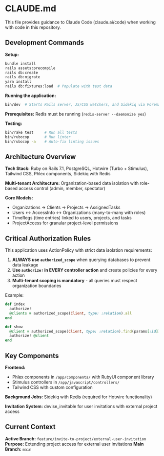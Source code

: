 # CLAUDE.md

This file provides guidance to Claude Code (claude.ai/code) when working with code in this repository.

## Development Commands

**Setup:**
```bash
bundle install
rails assets:precompile
rails db:create
rails db:migrate
yarn install
rails db:fixtures:load  # Populate with test data
```

**Running the application:**
```bash
bin/dev  # Starts Rails server, JS/CSS watchers, and Sidekiq via Foreman
```

**Prerequisites:** Redis must be running (`redis-server --daemonize yes`)

**Testing:**
```bash
bin/rake test     # Run all tests
bin/rubocop       # Run linter
bin/rubocop -a    # Auto-fix linting issues
```

## Architecture Overview

**Tech Stack:** Ruby on Rails 7.1, PostgreSQL, Hotwire (Turbo + Stimulus), Tailwind CSS, Phlex components, Sidekiq with Redis

**Multi-tenant Architecture:** Organization-based data isolation with role-based access control (admin, member, spectator)

**Core Models:**
- Organizations → Clients → Projects → AssignedTasks
- Users ↔ AccessInfo ↔ Organizations (many-to-many with roles)
- TimeRegs (time entries) linked to users, projects, and tasks
- ProjectAccess for granular project-level permissions

## Critical Authorization Rules

This application uses ActionPolicy with strict data isolation requirements:

1. **ALWAYS use `authorized_scope`** when querying databases to prevent data leakage
2. **Use `authorize!` in EVERY controller action** and create policies for every action
3. **Multi-tenant scoping is mandatory** - all queries must respect organization boundaries

Example:
```ruby
def index
  authorize!
  @clients = authorized_scope(Client, type: :relation).all
end

def show
  @client = authorized_scope(Client, type: :relation).find(params[:id])
  authorize! @client
end
```

## Key Components

**Frontend:** 
- Phlex components in `/app/components/` with RubyUI component library
- Stimulus controllers in `/app/javascript/controllers/`
- Tailwind CSS with custom configuration

**Background Jobs:** Sidekiq with Redis (required for Hotwire functionality)

**Invitation System:** devise_invitable for user invitations with external project access

## Current Context

**Active Branch:** `feature/invite-to-project/external-user-invitation`
**Purpose:** Extending project access for external user invitations
**Main Branch:** `main`
